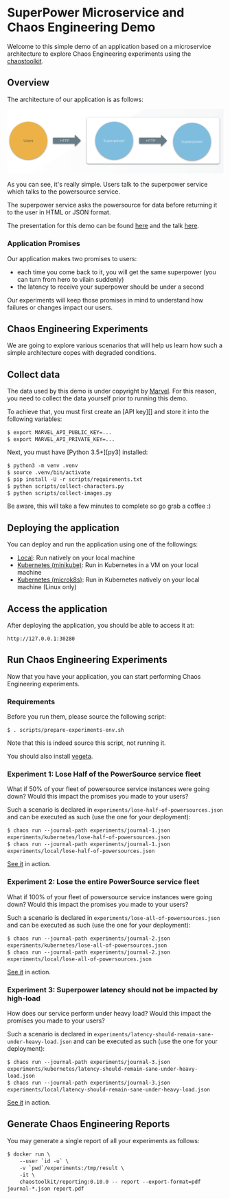 # SuperPower Microservice and Chaos Engineering Demo

Welcome to this simple demo of an application based on a microservice
architecture to explore Chaos Engineering experiments using the
[chaostoolkit][].

[chaostoolkit]: https://chaostoolkit.org/

## Overview

The architecture of our application is as follows:

![Architecture](https://github.com/chaosiq/superpower-demo/raw/master/data/arch.png "Architecture")

As you can see, it's really simple. Users talk to the superpower service which
talks to the powersource service.

The superpower service asks the powersource for data before returning it to the
user in HTML or JSON format.

The presentation for this demo can be found [here](https://www.slideshare.net/Lawouach/chaos-engineering-and-systems-reliability)
and the talk [here](https://skillsmatter.com/skillscasts/12908-distributed-system-reliability-through-chaos-engineering).

### Application Promises

Our application makes two promises to users:

* each time you come back to it, you will get the same superpower (you can turn from hero to vilain suddenly)
* the latency to receive your superpower should be under a second

Our experiments will keep those promises in mind to understand how failures
or changes impact our users.

## Chaos Engineering Experiments

We are going to explore various scenarios that will help us learn how such a
simple architecture copes with degraded conditions.

## Collect data

The data used by this demo is under copyright by [Marvel][]. For this reason,
you need to collect the data yourself prior to running this demo.

To achieve that, you must first create an [API key][] and store it into
the following variables:

```
$ export MARVEL_API_PUBLIC_KEY=...
$ export MARVEL_API_PRIVATE_KEY=...
```

[Marvel]: https://developer.marvel.com/
[apikey]: https://developer.marvel.com/documentation/getting_started

Next, you must have [Python 3.5+][py3] installed:

```
$ python3 -m venv .venv
$ source .venv/bin/activate
$ pip install -U -r scripts/requirements.txt
$ python scripts/collect-characters.py
$ python scripts/collect-images.py
```

Be aware, this will take a few minutes to complete so go grab a coffee :)

## Deploying the application

You can deploy and run the application using one of the followings:

* [Local](https://github.com/chaosiq/superpower-demo/blob/master/docs/local.md): Run natively on your local machine
* [Kubernetes (minikube)](https://github.com/chaosiq/superpower-demo/blob/master/docs/minikube.md): Run in Kubernetes in a VM on your local machine
* [Kubernetes (microk8s)](https://github.com/chaosiq/superpower-demo/blob/master/docs/microk8s.md): Run in Kubernetes natively on your local machine (Linux only)


## Access the application

After deploying the application, you should be able to access it at:

```
http://127.0.0.1:30280
```

## Run Chaos Engineering Experiments

Now that you have your application, you can start performing Chaos Engineering
experiments.

### Requirements

Before you run them, please source the following script:

```
$ . scripts/prepare-experiments-env.sh
```

Note that this is indeed source this script, not running it.

You should also install [vegeta][].

[vegeta]: https://github.com/tsenart/vegeta

### Experiment 1: Lose Half of the PowerSource service fleet

What if 50% of your fleet of powersource service instances were going down?
Would this impact the promises you made to your users?

Such a scenario is declared in `experiments/lose-half-of-powersources.json`
and can be executed as such (use the one for your deployment):

```
$ chaos run --journal-path experiments/journal-1.json experiments/kubernetes/lose-half-of-powersources.json
$ chaos run --journal-path experiments/journal-1.json experiments/local/lose-half-of-powersources.json
```

[See it](https://asciinema.org/a/209775) in action.

### Experiment 2: Lose the entire PowerSource service fleet

What if 100% of your fleet of powersource service instances were going down?
Would this impact the promises you made to your users?

Such a scenario is declared in `experiments/lose-all-of-powersources.json`
and can be executed as such (use the one for your deployment):

```
$ chaos run --journal-path experiments/journal-2.json experiments/kubernetes/lose-all-of-powersources.json
$ chaos run --journal-path experiments/journal-2.json experiments/local/lose-all-of-powersources.json
```

[See it](https://asciinema.org/a/209776) in action.

### Experiment 3: Superpower latency should not be impacted by high-load

How does our service perform under heavy load?
Would this impact the promises you made to your users?

Such a scenario is declared in
`experiments/latency-should-remain-sane-under-heavy-load.json` and can be
executed as such (use the one for your deployment):

```
$ chaos run --journal-path experiments/journal-3.json experiments/kubernetes/latency-should-remain-sane-under-heavy-load.json
$ chaos run --journal-path experiments/journal-3.json experiments/local/latency-should-remain-sane-under-heavy-load.json
```

[See it](https://asciinema.org/a/209786) in action.

## Generate Chaos Engineering Reports

You may generate a single report of all your experiments as follows:

```
$ docker run \
    --user `id -u` \
    -v `pwd`/experiments:/tmp/result \
    -it \
    chaostoolkit/reporting:0.10.0 -- report --export-format=pdf journal-*.json report.pdf
```
